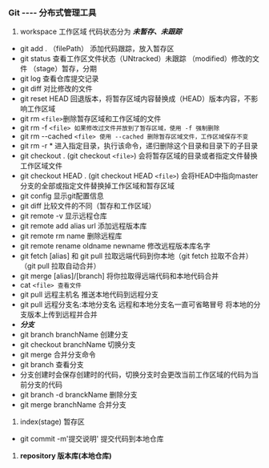 ### Git ---- 分布式管理工具

1. workspace 工作区域 代码状态分为  ***未暂存、未跟踪***

* git add . （filePath） 添加代码跟踪，放入暂存区
* git status 查看工作区文件状态（UNtracked）未跟踪  （modified）修改的文件  （stage）暂存，分期
* git log 查看仓库提交记录
* git diff 对比修改的文件
* git reset HEAD 回退版本，将暂存区域内容替换成（HEAD）版本内容，不影响工作区域
* git rm `<file>`删除暂存区域和工作区域的文件
* git rm -f `<file> 如果修改过文件并放到了暂存区域，使用 -f 强制删除`
* git rm --cached `<file> 使用 --cached 删除暂存区域文件，工作区域保存不变`
* git rm -r * 进入指定目录，执行该命令，递归删除这个目录和目录下的子目录
* git checkout . (git checkout `<file>`) 会将暂存区域的目录或者指定文件替换工作区域文件
* git checkout HEAD . (git checkout HEAD `<file>`) 会将HEAD中指向master分支的全部或指定文件替换掉工作区域和暂存区域
* git config  显示git配置信息
* git diff 比较文件的不同（暂存和工作区域）
* git remote -v 显示远程仓库
* git remote add alias url 添加远程版本库
* git remote rm name 删除远程库
* git remote rename oldname newname 修改远程版本库名字
* git fetch [alias] 和 git pull  拉取远端代码到你本地（git fetch 拉取不合并）（git pull 拉取自动合并）
* git merge [alias]/[branch] 将你拉取得远端代码和本地代码合并
* cat `<file> 查看文件`
* git pull 远程主机名 推送本地代码到远程分支
* git pull 远程分支名:本地分支名  远程和本地分支名一直可省略冒号 将本地的分支版本上传到远程并合并
* ***分支***
* git branch branchName 创建分支
* git checkout branchName 切换分支
* git merge 合并分支命令
* git branch 查看分支
* 分支创建时会保存创建时的代码，切换分支时会更改当前工作区域的代码为当前分支的代码
* git branch -d branckName 删除分支
* git merge branchName 合并分支







1. index(stage) 暂存区

* git commit -m'提交说明' 提交代码到本地仓库






1. **repository 版本库(本地仓库)**
